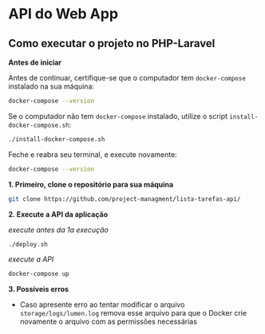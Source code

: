 # API do Web App


## Como executar o projeto no PHP-Laravel

**Antes de iniciar**


Antes de continuar, certifique-se que o computador tem `docker-compose` instalado na sua máquina:

```sh
docker-compose --version
```

Se o computador não tem `docker-compose` instalado, utilize o script `install-docker-compose.sh`:

```sh
./install-docker-compose.sh
```

Feche e reabra seu terminal, e execute novamente:

```sh
docker-compose --version
```


**1. Primeiro, clone o repositório para sua máquina**

```sh
git clone https://github.com/project-managment/lista-tarefas-api/
```


**2. Execute a API da aplicação**

_execute antes da 1a execução_

```sh
./deploy.sh
```

_execute a API_

```sh
docker-compose up
```
**3. Possíveis erros**
 * Caso apresente erro ao tentar modificar o arquivo `storage/logs/lumen.log` remova esse arquivo para que o Docker crie novamente o arquivo com as permissões necessárias
